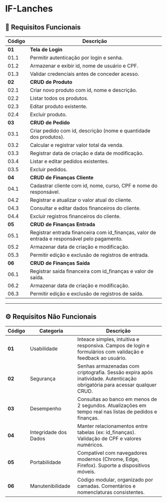 # IF-Lanches

## 🧩 Requisitos Funcionais

| **Código** | **Descrição** |
|-------------|----------------|
| **01** | **Tela de Login** |
| 01.1 | Permitir autenticação por login e senha. |
| 01.2 | Armazenar e exibir id, nome de usuário e CPF. |
| 01.3 | Validar credenciais antes de conceder acesso. |
| **02** | **CRUD de Produto** |
| 02.1 | Criar novo produto com id, nome e descrição. |
| 02.2 | Listar todos os produtos. |
| 02.3 | Editar produto existente. |
| 02.4 | Excluir produto. |
| **03** | **CRUD de Pedido** |
| 03.1 | Criar pedido com id, descrição (nome e quantidade dos produtos). |
| 03.2 | Calcular e registrar valor total da venda. |
| 03.3 | Registrar data de criação e data de modificação. |
| 03.4 | Listar e editar pedidos existentes. |
| 03.5 | Excluir pedidos. |
| **04** | **CRUD de Finanças Cliente** |
| 04.1 | Cadastrar cliente com id, nome, curso, CPF e nome do responsável. |
| 04.2 | Registrar e atualizar o valor atual do cliente. |
| 04.3 | Consultar e editar dados financeiros do cliente. |
| 04.4 | Excluir registros financeiros do cliente. |
| **05** | **CRUD de Finanças Entrada** |
| 05.1 | Registrar entrada financeira com id_finanças, valor de entrada e responsável pelo pagamento. |
| 05.2 | Armazenar data de criação e modificação. |
| 05.3 | Permitir edição e exclusão de registros de entrada. |
| **06** | **CRUD de Finanças Saída** |
| 06.1 | Registrar saída financeira com id_finanças e valor de saída. |
| 06.2 | Armazenar data de criação e modificação. |
| 06.3 | Permitir edição e exclusão de registros de saída. |

---

## ⚙️ Requisitos Não Funcionais

| **Código** | **Categoria** | **Descrição** |
|-------------|----------------|----------------|
| **01** | Usabilidade | Inteace simples, intuitiva e responsiva. Campos de login e formulários com validação e feedback ao usuário. |
| **02** | Segurança | Senhas armazenadas com criptografia. Sessão expira após inatividade. Autenticação obrigatória para acessar qualquer CRUD. |
| **03** | Desempenho | Consultas ao banco em menos de 2 segundos. Atualizações em tempo real nas listas de pedidos e finanças. |
| **04** | Integridade dos Dados | Manter relacionamentos entre tabelas (ex: id_finanças). Validação de CPF e valores numéricos. |
| **05** | Portabilidade | Compatível com navegadores modernos (Chrome, Edge, Firefox). Suporte a dispositivos móveis. |
| **06** | Manutenibilidade | Código modular, organizado por camadas. Comentários e nomenclaturas consistentes. |
